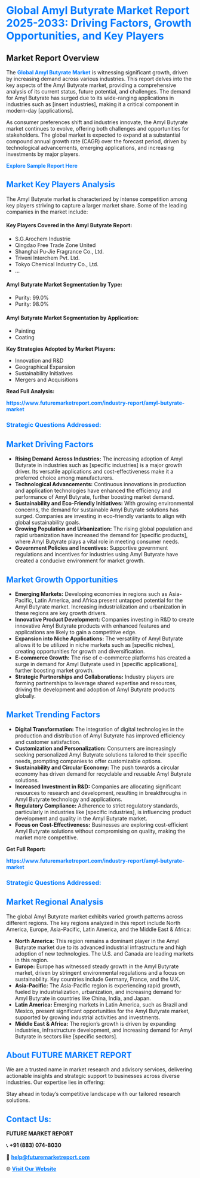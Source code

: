 <h1 style="color: #007BFF;">Global Amyl Butyrate Market Report 2025-2033: Driving Factors, Growth Opportunities, and Key Players</h1>

<section id="overview">
<h2>Market Report Overview</h2>
<p>The <a href="https://www.futuremarketreport.com/industry-report/amyl-butyrate-market" style="color: #007BFF; text-decoration: none;"><strong>Global Amyl Butyrate Market</strong></a> is witnessing significant growth, driven by increasing demand across various industries. This report delves into the key aspects of the Amyl Butyrate market, providing a comprehensive analysis of its current status, future potential, and challenges. The demand for Amyl Butyrate has surged due to its wide-ranging applications in industries such as [insert industries], making it a critical component in modern-day [applications].</p>
<p>As consumer preferences shift and industries innovate, the Amyl Butyrate market continues to evolve, offering both challenges and opportunities for stakeholders. The global market is expected to expand at a substantial compound annual growth rate (CAGR) over the forecast period, driven by technological advancements, emerging applications, and increasing investments by major players.</p>
</section>

<section id="overview">
<p><a href="https://www.futuremarketreport.com/request-sample/reportId=106102" style="color: #007BFF; text-decoration: none;"><strong>Explore Sample Report Here</strong></a></p>
</section>

<section id="key-players">
<h2 style="color: #007BFF;">Market Key Players Analysis</h2>
<p>The Amyl Butyrate market is characterized by intense competition among key players striving to capture a larger market share. Some of the leading companies in the market include:</p>
<h4>Key Players Covered in the Amyl Butyrate Report:</h4>
<ul><li>S.G.Arochem Industrie</li><li>Qingdao Free Trade Zone United</li><li>Shanghai Pu-Jie Fragrance Co., Ltd.</li><li>Triveni Interchem Pvt. Ltd.</li><li>Tokyo Chemical Industry Co., Ltd.</li><li>...</li></ul>
<h4>Amyl Butyrate Market Segmentation by Type:</h4>
<ul><li>Purity: 99.0%</li><li>Purity: 98.0%</li></ul>

<h4>Amyl Butyrate Market Segmentation by Application:</h4>
<ul><li>Painting</li><li>Coating</li></ul>
<p><strong>Key Strategies Adopted by Market Players:</strong></p>
<ul>
<li>Innovation and R&D</li>
<li>Geographical Expansion</li>
<li>Sustainability Initiatives</li>
<li>Mergers and Acquisitions</li>
</ul>
</section>

<section>
<p><strong>Read Full Analysis: </strong></p><a href="https://www.futuremarketreport.com/industry-report/amyl-butyrate-market" style="color: #007BFF; text-decoration: none;"><strong>https://www.futuremarketreport.com/industry-report/amyl-butyrate-market</strong></a>
<h3 style="color: #007BFF;">Strategic Questions Addressed:</h3>
</section>

<section id="driving-factors">
<h2 style="color: #007BFF;">Market Driving Factors</h2>
<ul>
<li><strong>Rising Demand Across Industries:</strong> The increasing adoption of Amyl Butyrate in industries such as [specific industries] is a major growth driver. Its versatile applications and cost-effectiveness make it a preferred choice among manufacturers.</li>
<li><strong>Technological Advancements:</strong> Continuous innovations in production and application technologies have enhanced the efficiency and performance of Amyl Butyrate, further boosting market demand.</li>
<li><strong>Sustainability and Eco-Friendly Initiatives:</strong> With growing environmental concerns, the demand for sustainable Amyl Butyrate solutions has surged. Companies are investing in eco-friendly variants to align with global sustainability goals.</li>
<li><strong>Growing Population and Urbanization:</strong> The rising global population and rapid urbanization have increased the demand for [specific products], where Amyl Butyrate plays a vital role in meeting consumer needs.</li>
<li><strong>Government Policies and Incentives:</strong> Supportive government regulations and incentives for industries using Amyl Butyrate have created a conducive environment for market growth.</li>
</ul>
</section>

<section id="growth-opportunities">
<h2 style="color: #007BFF;">Market Growth Opportunities</h2>
<ul>
<li><strong>Emerging Markets:</strong> Developing economies in regions such as Asia-Pacific, Latin America, and Africa present untapped potential for the Amyl Butyrate market. Increasing industrialization and urbanization in these regions are key growth drivers.</li>
<li><strong>Innovative Product Development:</strong> Companies investing in R&D to create innovative Amyl Butyrate products with enhanced features and applications are likely to gain a competitive edge.</li>
<li><strong>Expansion into Niche Applications:</strong> The versatility of Amyl Butyrate allows it to be utilized in niche markets such as [specific niches], creating opportunities for growth and diversification.</li>
<li><strong>E-commerce Growth:</strong> The rise of e-commerce platforms has created a surge in demand for Amyl Butyrate used in [specific applications], further boosting market growth.</li>
<li><strong>Strategic Partnerships and Collaborations:</strong> Industry players are forming partnerships to leverage shared expertise and resources, driving the development and adoption of Amyl Butyrate products globally.</li>
</ul>
</section>

<section id="trending-factors">
<h2 style="color: #007BFF;">Market Trending Factors</h2>
<ul>
<li><strong>Digital Transformation:</strong> The integration of digital technologies in the production and distribution of Amyl Butyrate has improved efficiency and customer satisfaction.</li>
<li><strong>Customization and Personalization:</strong> Consumers are increasingly seeking personalized Amyl Butyrate solutions tailored to their specific needs, prompting companies to offer customizable options.</li>
<li><strong>Sustainability and Circular Economy:</strong> The push towards a circular economy has driven demand for recyclable and reusable Amyl Butyrate solutions.</li>
<li><strong>Increased Investment in R&D:</strong> Companies are allocating significant resources to research and development, resulting in breakthroughs in Amyl Butyrate technology and applications.</li>
<li><strong>Regulatory Compliance:</strong> Adherence to strict regulatory standards, particularly in industries like [specific industries], is influencing product development and quality in the Amyl Butyrate market.</li>
<li><strong>Focus on Cost-Effectiveness:</strong> Businesses are exploring cost-efficient Amyl Butyrate solutions without compromising on quality, making the market more competitive.</li>
</ul>
</section>

<section>
<p><strong>Get Full Report: </strong></p><a href="https://www.futuremarketreport.com/industry-report/amyl-butyrate-market" style="color: #007BFF; text-decoration: none;"><strong>https://www.futuremarketreport.com/industry-report/amyl-butyrate-market</strong></a>
<h3 style="color: #007BFF;">Strategic Questions Addressed:</h3>
</section>


<section id="regional-analysis">
<h2 style="color: #007BFF;">Market Regional Analysis</h2>
<p>The global Amyl Butyrate market exhibits varied growth patterns across different regions. The key regions analyzed in this report include North America, Europe, Asia-Pacific, Latin America, and the Middle East & Africa:</p>
<ul>
<li><strong>North America:</strong> This region remains a dominant player in the Amyl Butyrate market due to its advanced industrial infrastructure and high adoption of new technologies. The U.S. and Canada are leading markets in this region.</li>
<li><strong>Europe:</strong> Europe has witnessed steady growth in the Amyl Butyrate market, driven by stringent environmental regulations and a focus on sustainability. Key countries include Germany, France, and the U.K.</li>
<li><strong>Asia-Pacific:</strong> The Asia-Pacific region is experiencing rapid growth, fueled by industrialization, urbanization, and increasing demand for Amyl Butyrate in countries like China, India, and Japan.</li>
<li><strong>Latin America:</strong> Emerging markets in Latin America, such as Brazil and Mexico, present significant opportunities for the Amyl Butyrate market, supported by growing industrial activities and investments.</li>
<li><strong>Middle East & Africa:</strong> The region’s growth is driven by expanding industries, infrastructure development, and increasing demand for Amyl Butyrate in sectors like [specific sectors].</li>
</ul>
</section>

<footer>
<h2 style="color: #007BFF;">About FUTURE MARKET REPORT</h2>
<p>We are a trusted name in market research and advisory services, delivering actionable insights and strategic support to businesses across diverse industries. Our expertise lies in offering:</p>

<p>Stay ahead in today’s competitive landscape with our tailored research solutions.</p>

<h2 style="color: #007BFF;">Contact Us:</h2>
<p><strong>FUTURE MARKET REPORT</strong></p>
<p>📞 <strong>+91 (883) 074-8030</strong></p>
<p>📧 <strong><a href="mailto:help@futuremarketreport.com" style="color: #007BFF;">help@futuremarketreport.com</a></strong></p>
<p>🌐 <strong><a href="https://www.futuremarketreport.com/" style="color: #007BFF;">Visit Our Website</a></strong></p>
</footer>